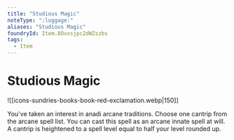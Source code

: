 ```yaml
---
title: "Studious Magic"
noteType: ":luggage:"
aliases: "Studious Magic"
foundryId: Item.8Ovxsjpc2dWZszbs
tags:
  - Item
---
```


# Studious Magic
![[icons-sundries-books-book-red-exclamation.webp|150]]

You've taken an interest in anadi arcane traditions. Choose one cantrip from the arcane spell list. You can cast this spell as an arcane innate spell at will. A cantrip is heightened to a spell level equal to half your level rounded up.
